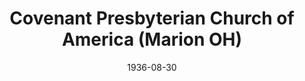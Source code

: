 ---
date: &id001 1936-08-30
end_date: null
location:
  address: null
  city: Marion
  state: OH
minister:
- end: null
  name: Leland Jorgensen
  start: 1938-01-01
  type: Pastor
ministers:
- Leland Jorgensen
name: Covenant Presbyterian Church of America
names: null
origination_date: *id001
raw_data: 'OH

  Marion

  Covenant Presbyterian Church of America  (August 30, 1936- 1938)

  (withdrew to the Bible Presbyterian Church)

  Pastor: Leland Jorgensen, 1938

  '
received_from: null
states:
- OH
status:
  active: false
  end_date: 1938-01-01
  reason: withdrawal
  received_from: null
  withdrawal_to: Bible Presbyterian Church
title: Covenant Presbyterian Church of America (Marion OH)
withdrawal_to:
- Bible Presbyterian Church
year_established:
- 1936

---